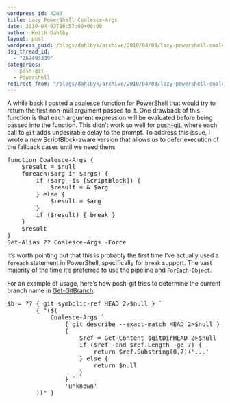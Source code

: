 ```yaml
---
wordpress_id: 4209
title: Lazy PowerShell Coalesce-Args
date: 2010-04-03T16:57:00+00:00
author: Keith Dahlby
layout: post
wordpress_guid: /blogs/dahlbyk/archive/2010/04/03/lazy-powershell-coalesce-args.aspx
dsq_thread_id:
  - "262493339"
categories:
  - posh-git
  - Powershell
redirect_from: "/blogs/dahlbyk/archive/2010/04/03/lazy-powershell-coalesce-args.aspx/"
---
```

A while back I posted a [coalesce function for PowerShell](http://solutionizing.net/2008/12/20/powershell-coalesce-and-powershellasp-query-string-parameters/ "PowerShell Coalesce and PowerShellASP Query String Parameters") that would try to return the first non-null argument passed to it. One drawback of this function is that each argument expression will be evaluated before being passed into the function. This didn&#8217;t work so well for [posh-git](http://github.com/dahlbyk/posh-git/), where each call to `git` adds undesirable delay to the prompt. To address this issue, I wrote a new ScriptBlock-aware version that allows us to defer execution of the fallback cases until we need them:

<pre>function Coalesce-Args {<br />&nbsp;&nbsp;&nbsp; $result = $null<br />&nbsp;&nbsp;&nbsp; foreach($arg in $args) {<br />&nbsp;&nbsp;&nbsp;&nbsp;&nbsp;&nbsp;&nbsp; if ($arg -is [ScriptBlock]) {<br />&nbsp;&nbsp;&nbsp;&nbsp;&nbsp;&nbsp;&nbsp;&nbsp;&nbsp;&nbsp;&nbsp; $result = & $arg<br />&nbsp;&nbsp;&nbsp;&nbsp;&nbsp;&nbsp;&nbsp; } else {<br />&nbsp;&nbsp;&nbsp;&nbsp;&nbsp;&nbsp;&nbsp;&nbsp;&nbsp;&nbsp;&nbsp; $result = $arg<br />&nbsp;&nbsp;&nbsp;&nbsp;&nbsp;&nbsp;&nbsp; }<br />&nbsp;&nbsp;&nbsp;&nbsp;&nbsp;&nbsp;&nbsp; if ($result) { break }<br />&nbsp;&nbsp;&nbsp; }<br />&nbsp;&nbsp;&nbsp; $result<br />}<br />Set-Alias ?? Coalesce-Args -Force</pre>

It&#8217;s worth pointing out that this is probably the first time I&#8217;ve actually used a `foreach` statement in PowerShell, specifically for `break` support. The vast majority of the time it&#8217;s preferred to use the pipeline and `ForEach-Object`.

For an example of usage, here&#8217;s how posh-git tries to determine the current branch name in [Get-GitBranch](http://github.com/dahlbyk/posh-git/blob/master/GitUtils.ps1 "GitUtils.ps1 at master from posh-git on GitHub"):

<pre>$b = ?? { git symbolic-ref HEAD 2&gt;$null } `<br />&nbsp;&nbsp;&nbsp;&nbsp;&nbsp;&nbsp;&nbsp; { "($(<br />&nbsp;&nbsp;&nbsp;&nbsp;&nbsp;&nbsp;&nbsp;&nbsp;&nbsp;&nbsp;&nbsp; Coalesce-Args `<br />&nbsp;&nbsp;&nbsp;&nbsp;&nbsp;&nbsp;&nbsp;&nbsp;&nbsp;&nbsp;&nbsp;&nbsp;&nbsp;&nbsp;&nbsp; { git describe --exact-match HEAD 2&gt;$null } `<br />&nbsp;&nbsp;&nbsp;&nbsp;&nbsp;&nbsp;&nbsp;&nbsp;&nbsp;&nbsp;&nbsp;&nbsp;&nbsp;&nbsp;&nbsp; {<br />&nbsp;&nbsp;&nbsp;&nbsp;&nbsp;&nbsp;&nbsp;&nbsp;&nbsp;&nbsp;&nbsp;&nbsp;&nbsp;&nbsp;&nbsp;&nbsp;&nbsp;&nbsp;&nbsp; $ref = Get-Content $gitDirHEAD 2&gt;$null<br />&nbsp;&nbsp;&nbsp;&nbsp;&nbsp;&nbsp;&nbsp;&nbsp;&nbsp;&nbsp;&nbsp;&nbsp;&nbsp;&nbsp;&nbsp;&nbsp;&nbsp;&nbsp;&nbsp; if ($ref -and $ref.Length -ge 7) {<br />&nbsp;&nbsp;&nbsp;&nbsp;&nbsp;&nbsp;&nbsp;&nbsp;&nbsp;&nbsp;&nbsp;&nbsp;&nbsp;&nbsp;&nbsp;&nbsp;&nbsp;&nbsp;&nbsp;&nbsp;&nbsp;&nbsp;&nbsp; return $ref.Substring(0,7)+'...'<br />&nbsp;&nbsp;&nbsp;&nbsp;&nbsp;&nbsp;&nbsp;&nbsp;&nbsp;&nbsp;&nbsp;&nbsp;&nbsp;&nbsp;&nbsp;&nbsp;&nbsp;&nbsp;&nbsp; } else {<br />&nbsp;&nbsp;&nbsp;&nbsp;&nbsp;&nbsp;&nbsp;&nbsp;&nbsp;&nbsp;&nbsp;&nbsp;&nbsp;&nbsp;&nbsp;&nbsp;&nbsp;&nbsp;&nbsp;&nbsp;&nbsp;&nbsp;&nbsp; return $null<br />&nbsp;&nbsp;&nbsp;&nbsp;&nbsp;&nbsp;&nbsp;&nbsp;&nbsp;&nbsp;&nbsp;&nbsp;&nbsp;&nbsp;&nbsp;&nbsp;&nbsp;&nbsp;&nbsp; }<br />&nbsp;&nbsp;&nbsp;&nbsp;&nbsp;&nbsp;&nbsp;&nbsp;&nbsp;&nbsp;&nbsp;&nbsp;&nbsp;&nbsp;&nbsp; } `<br />&nbsp;&nbsp;&nbsp;&nbsp;&nbsp;&nbsp;&nbsp;&nbsp;&nbsp;&nbsp;&nbsp;&nbsp;&nbsp;&nbsp;&nbsp; 'unknown'<br />&nbsp;&nbsp;&nbsp;&nbsp;&nbsp;&nbsp;&nbsp; ))" }</pre>